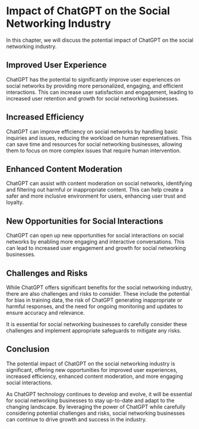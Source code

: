 Impact of ChatGPT on the Social Networking Industry
======================================================================================================

In this chapter, we will discuss the potential impact of ChatGPT on the social networking industry.

Improved User Experience
------------------------

ChatGPT has the potential to significantly improve user experiences on social networks by providing more personalized, engaging, and efficient interactions. This can increase user satisfaction and engagement, leading to increased user retention and growth for social networking businesses.

Increased Efficiency
--------------------

ChatGPT can improve efficiency on social networks by handling basic inquiries and issues, reducing the workload on human representatives. This can save time and resources for social networking businesses, allowing them to focus on more complex issues that require human intervention.

Enhanced Content Moderation
---------------------------

ChatGPT can assist with content moderation on social networks, identifying and filtering out harmful or inappropriate content. This can help create a safer and more inclusive environment for users, enhancing user trust and loyalty.

New Opportunities for Social Interactions
-----------------------------------------

ChatGPT can open up new opportunities for social interactions on social networks by enabling more engaging and interactive conversations. This can lead to increased user engagement and growth for social networking businesses.

Challenges and Risks
--------------------

While ChatGPT offers significant benefits for the social networking industry, there are also challenges and risks to consider. These include the potential for bias in training data, the risk of ChatGPT generating inappropriate or harmful responses, and the need for ongoing monitoring and updates to ensure accuracy and relevance.

It is essential for social networking businesses to carefully consider these challenges and implement appropriate safeguards to mitigate any risks.

Conclusion
----------

The potential impact of ChatGPT on the social networking industry is significant, offering new opportunities for improved user experiences, increased efficiency, enhanced content moderation, and more engaging social interactions.

As ChatGPT technology continues to develop and evolve, it will be essential for social networking businesses to stay up-to-date and adapt to the changing landscape. By leveraging the power of ChatGPT while carefully considering potential challenges and risks, social networking businesses can continue to drive growth and success in the industry.
